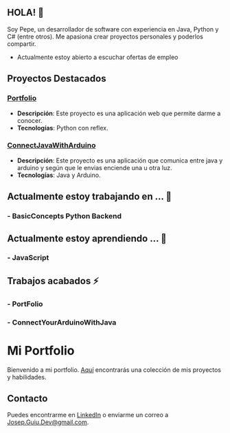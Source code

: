 ## HOLA! 👋
Soy Pepe, un desarrollador de software con experiencia en Java, Python y C# (entre otros). Me apasiona crear proyectos personales y poderlos compartir. 
- Actualmente estoy abierto a escuchar ofertas de empleo

## Proyectos Destacados
### [Portfolio](https://github.com/josepguiudev/josepguiudev)
- **Descripción**: Este proyecto es una aplicación web que permite darme a conocer.
- **Tecnologías**: Python con reflex.

### [ConnectJavaWithArduino](https://github.com/josepguiudev/ConnectYourArduinoWithJava)
- **Descripción**: Este proyecto es una aplicación que comunica entre java y arduino y según que le envias enciende una u otra luz.
- **Tecnologías**: Java y Arduino.

## Actualmente estoy trabajando en ... 🔭
###    - **BasicConcepts Python Backend**

## Actualmente estoy aprendiendo ... 🌱
###    - **JavaScript**

## Trabajos acabados ⚡
###    - **PortFolio**
###    - **ConnectYourArduinoWithJava**

# Mi Portfolio
Bienvenido a mi portfolio. [Aquí](https://github.com/josepguiudev/josepguiudev) encontrarás una colección de mis proyectos y habilidades.
## Contacto
Puedes encontrarme en [LinkedIn](https://github.com/josepguiudev/) o enviarme un correo a [Josep.Guiu.Dev@gmail.com](mailto:Josep.Guiu.Dev@gmail.com).

<!--
**josepguiudev/josepguiudev** is a ✨ _special_ ✨ repository because its `README.md` (this file) appears on your GitHub profile.

Here are some ideas to get you started:

- 🔭 I’m currently working on ...
- 🌱 I’m currently learning ...
- 👯 I’m looking to collaborate on ...
- 🤔 I’m looking for help with ...
- 💬 Ask me about ...
- 📫 How to reach me: ...
- 😄 Pronouns: ...
- ⚡ Fun fact: ...
-->
